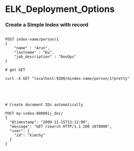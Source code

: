 # ELK_Deployment_Options





### Create a Simple Index with record

```

POST index-name/person/1 
{
    "name" : "Arun",
    "lastname" : "Ku",
    "job_description" : "DevOps"
}

# get GET 

curl -X GET "localhost:9200/mindex-name/person/1?pretty"





# Create document IDs automatically

POST my-index-000001/_doc/
{
  "@timestamp": "2099-11-15T13:12:00",
  "message": "GET /search HTTP/1.1 200 1070000",
  "user": {
    "id": "kimchy"
  }
}
```
